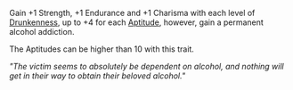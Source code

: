 Gain +1 Strength, +1 Endurance and +1 Charisma with each level of [Drunkenness](https://github.com/TheNarrator-II/II-Database/blob/main/Theories/Status%20Effects/Drunkenness.md), up to +4 for each [Aptitude](https://github.com/TheNarrator-II/II-Database/tree/main/Profile/Aptitudes), however, gain a permanent alcohol addiction.

The Aptitudes can be higher than 10 with this trait.

*"The victim seems to absolutely be dependent on alcohol, and nothing will get in their way to obtain their beloved alcohol."*

